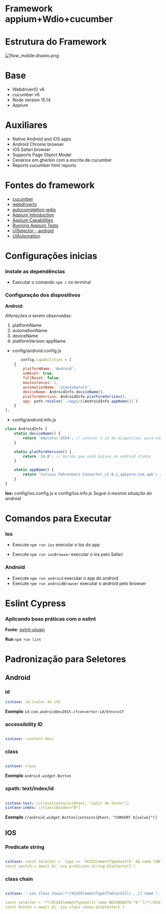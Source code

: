 # Framework appium+Wdio+cucumber

# Estrutura do Framework

![flow_mobile.drawio.png](./flows/flow_mobile.drawio.png)

# Base

- WebdriverIO v6
- cucumber v6
- Node version 15.14
- Appium

# Auxiliares

- Native Android and iOS apps
- Android Chrome browser
- iOS Safari browser
- Supports Page Object Model
- Cenários em gherkin com a escrita de cucumber
- Reports cucumber html reports


# Fontes do framework

- [cucumber](https://cucumber.io/)
- [webdriverIo](https://webdriver.io/)
- [autocompletion-wdio](https://webdriver.io/docs/autocompletion/)
- [Appium Introduction](http://appium.io/docs/en/about-appium/intro/)
- [Appium Capabilities](http://appium.io/docs/en/writing-running-appium/caps/)
- [Running Appium Tests](http://appium.io/docs/en/writing-running-appium/running-tests/)
- [UiSelector - android](https://developer.android.com/reference/androidx/test/uiautomator/UiSelector)
- [UIAutomation](https://web.archive.org/web/20120523220502/http://developer.apple.com/library/ios/#documentation/ToolsLanguages/Reference/UIATargetClassReference/UIATargetClass/UIATargetClass.html)

# Configurações inicias

### Instale as dependências

- Executar o comando `npm i` no terminal

### Configuração dos dispositivos

**Android:**

 *Alterações a serem observadas:*

 1. platformName
 2. automationName
 3. deviceName
 4. platformVersion
 appName

- config/android.config.js
~~~js
       config.capabilities = [
    {
        platformName: 'Android',
        noReset: true,
        fullReset: false,
        maxInstances: 1,
        automationName: 'uiautomator2',
        deviceName: AndroidInfo.deviceName(),
        platformVersion: AndroidInfo.platFormVersion(),
        app: path.resolve(`./apps/${AndroidInfo.appName()}`)
    }
];
~~~

- config/android.info.js
~~~js
class AndroidInfo {
    static deviceName() {
        return 'emulator-5554'; // colocar o id do dispostivo: para verificar utilize o comando: emulator -list-avds
    }

    static platFormVersion() {
        return '10.0'; // Versão que você baixou no android studio
    }

    static appName() {
        return 'Celsius Fahrenheit Converter_v1.0.1_apkpure.com.apk'; // nome o apk
    }
}

~~~

**Ios:** config/ios.config.js e config/ios.info.js *Segue a mesma situação do android*


# Comandos para Executar

### Ios

- Execute `npm run ios` executar o Ios do app

- Execute `npm run iosBrowser` executar o ios pelo Safari

### Android

- Execute `npm run android` executar o app do android
- Execute `npm run androidBrowser` executar o android pelo browser


# Eslint Cypress


### Aplicando boas práticas com o eslint

**Fonte**: [eslint-plugin](https://github.com/cypress-io/eslint-plugin-cypress)

**Run** `npm run lint`


# Padronização para Seletores

## Android

### **id**

~~~yml
sintaxe: id:{valor do id}
~~~
**Exemplo**
`id:com.androiddev2015.cfconverter:id/btncnvCF`


### **accessibility ID**

~~~yml

sintaxe: ~content-desc

~~~


### **class**


~~~yml

sintaxe: class
~~~

**Exemplo**
`android.widget.Button`


### **xpath: text/index/id**

~~~yml

sintaxe-text: //class[contains(@text, "valor do texto")]
sintaxe-index: //class[@index="0"]

~~~
**Exemplo**
`//android.widget.Button[contains(@text, "CONVERT ${value}")]`


## IOS

### **Predicate string**

~~~yml

sintaxe: const selector = `type == 'XCUIElementTypeSwitch' && name CONTAINS 'Allow'`
const switch = await $(`-ios predicate string:${selector}`)
~~~


### **class chain**

~~~yml

sintaxe: '-ios class chain:**/XCUIElementType{Table/Cell/...}[`name "..."]'

const selector = '**/XCUIElementTypeCell[`name BEGINSWITH "D"`]/**/XCUIElementTypeButton'
const button = await $(`-ios class chain:${selector}`)

~~~
